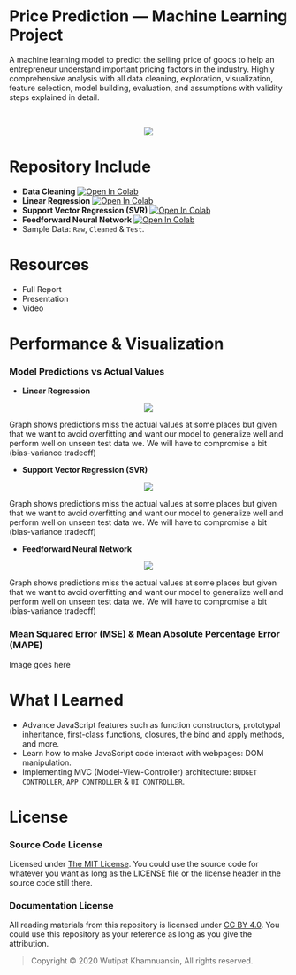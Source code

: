 # Price Prediction — Machine Learning Project
A machine learning model to predict the selling price of goods to help an entrepreneur understand important pricing factors in the industry. Highly comprehensive analysis with all data cleaning, exploration, visualization, feature selection, model building, evaluation, and assumptions with validity steps explained in detail.

<br>
<p align="center">
  <img src="https://bellmcp.work/img/Projects_xPense.jpg" />
</p>

# Repository Include

* **Data Cleaning**  [![Open In Colab](https://colab.research.google.com/assets/colab-badge.svg)](https://colab.research.google.com/drive/15cYqMm6y8VWWPwhNnA2aFZJmPjUxIUZh)
* **Linear Regression**  [![Open In Colab](https://colab.research.google.com/assets/colab-badge.svg)](https://colab.research.google.com/drive/1eliQ05XPm-mbUQlIb9UDg8VqKah4xqXV)
* **Support Vector Regression (SVR)**  [![Open In Colab](https://colab.research.google.com/assets/colab-badge.svg)](https://colab.research.google.com/drive/1G4f8RtllYEFZPYS7PQcfdsqGQvjpwdSx)
* **Feedforward Neural Network**  [![Open In Colab](https://colab.research.google.com/assets/colab-badge.svg)](https://colab.research.google.com/drive/1CZFaD_0LdcZM3fXOt9gGK5uLTd4E0dR5)
* Sample Data: `Raw`, `Cleaned` & `Test`.

# Resources

* Full Report
* Presentation
* Video

# Performance & Visualization

### Model Predictions vs Actual Values

* **Linear Regression**
<p align="center">
  <img src="https://raw.githubusercontent.com/bellmcp/Machine-Learning-Price-Prediction/master/Assets/ActualVsPredicted_Linear.png" />
</p>
Graph shows predictions miss the actual values at some places but given that we want to avoid overfitting and want our model to generalize well and perform well on unseen test data we. We will have to compromise a bit (bias-variance tradeoff)


* **Support Vector Regression (SVR)**
<p align="center">
  <img src="https://raw.githubusercontent.com/bellmcp/Machine-Learning-Price-Prediction/master/Assets/ActualVsPredicted_SVR.png" />
</p>
Graph shows predictions miss the actual values at some places but given that we want to avoid overfitting and want our model to generalize well and perform well on unseen test data we. We will have to compromise a bit (bias-variance tradeoff)


* **Feedforward Neural Network**
<p align="center">
  <img src="https://raw.githubusercontent.com/bellmcp/Machine-Learning-Price-Prediction/master/Assets/ActualVsPredicted_FFNN.png" />
</p>
Graph shows predictions miss the actual values at some places but given that we want to avoid overfitting and want our model to generalize well and perform well on unseen test data we. We will have to compromise a bit (bias-variance tradeoff)


### Mean Squared Error (MSE) & Mean Absolute Percentage Error (MAPE)

Image goes here


# What I Learned

* Advance JavaScript features such as function constructors, prototypal inheritance, first-class functions, closures, the bind and apply methods, and more. 
* Learn how to make JavaScript code interact with webpages: DOM manipulation.
* Implementing MVC (Model-View-Controller) architecture: `BUDGET CONTROLLER`, `APP CONTROLLER` & `UI CONTROLLER`.

# License

### Source Code License

Licensed under [The MIT License](https://github.com/bellmcp/xPense-Budget-Manager/blob/master/LICENSE). You could use the source code for whatever you want as long as the LICENSE file or the license header in the source code still there.

### Documentation License

All reading materials from this repository is licensed under [CC BY 4.0](https://creativecommons.org/licenses/by/4.0/). You could use this repository as your reference as long as you give the attribution.

> Copyright © 2020 Wutipat Khamnuansin, All rights reserved.
